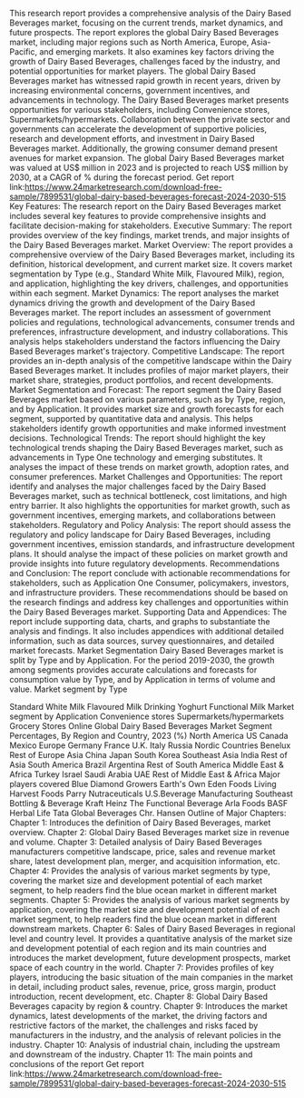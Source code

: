 This research report provides a comprehensive analysis of the Dairy Based Beverages market, focusing on the current trends, market dynamics, and future prospects. The report explores the global Dairy Based Beverages market, including major regions such as North America, Europe, Asia-Pacific, and emerging markets. It also examines key factors driving the growth of Dairy Based Beverages, challenges faced by the industry, and potential opportunities for market players.
The global Dairy Based Beverages market has witnessed rapid growth in recent years, driven by increasing environmental concerns, government incentives, and advancements in technology. The Dairy Based Beverages market presents opportunities for various stakeholders, including Convenience stores, Supermarkets/hypermarkets. Collaboration between the private sector and governments can accelerate the development of supportive policies, research and development efforts, and investment in Dairy Based Beverages market. Additionally, the growing consumer demand present avenues for market expansion.
The global Dairy Based Beverages market was valued at US$ million in 2023 and is projected to reach US$ million by 2030, at a CAGR of % during the forecast period.
Get report link:https://www.24marketresearch.com/download-free-sample/7899531/global-dairy-based-beverages-forecast-2024-2030-515
Key Features:
The research report on the Dairy Based Beverages market includes several key features to provide comprehensive insights and facilitate decision-making for stakeholders.
Executive Summary: The report provides overview of the key findings, market trends, and major insights of the Dairy Based Beverages market.
Market Overview: The report provides a comprehensive overview of the Dairy Based Beverages market, including its definition, historical development, and current market size. It covers market segmentation by Type (e.g., Standard White Milk, Flavoured Milk), region, and application, highlighting the key drivers, challenges, and opportunities within each segment.
Market Dynamics: The report analyses the market dynamics driving the growth and development of the Dairy Based Beverages market. The report includes an assessment of government policies and regulations, technological advancements, consumer trends and preferences, infrastructure development, and industry collaborations. This analysis helps stakeholders understand the factors influencing the Dairy Based Beverages market's trajectory.
Competitive Landscape: The report provides an in-depth analysis of the competitive landscape within the Dairy Based Beverages market. It includes profiles of major market players, their market share, strategies, product portfolios, and recent developments.
Market Segmentation and Forecast: The report segment the Dairy Based Beverages market based on various parameters, such as by Type, region, and by Application. It provides market size and growth forecasts for each segment, supported by quantitative data and analysis. This helps stakeholders identify growth opportunities and make informed investment decisions.
Technological Trends: The report should highlight the key technological trends shaping the Dairy Based Beverages market, such as advancements in Type One technology and emerging substitutes. It analyses the impact of these trends on market growth, adoption rates, and consumer preferences.
Market Challenges and Opportunities: The report identify and analyses the major challenges faced by the Dairy Based Beverages market, such as technical bottleneck, cost limitations, and high entry barrier. It also highlights the opportunities for market growth, such as government incentives, emerging markets, and collaborations between stakeholders.
Regulatory and Policy Analysis: The report should assess the regulatory and policy landscape for Dairy Based Beverages, including government incentives, emission standards, and infrastructure development plans. It should analyse the impact of these policies on market growth and provide insights into future regulatory developments.
Recommendations and Conclusion: The report conclude with actionable recommendations for stakeholders, such as Application One Consumer, policymakers, investors, and infrastructure providers. These recommendations should be based on the research findings and address key challenges and opportunities within the Dairy Based Beverages market.
Supporting Data and Appendices: The report include supporting data, charts, and graphs to substantiate the analysis and findings. It also includes appendices with additional detailed information, such as data sources, survey questionnaires, and detailed market forecasts.
Market Segmentation
Dairy Based Beverages market is split by Type and by Application. For the period 2019-2030, the growth among segments provides accurate calculations and forecasts for consumption value by Type, and by Application in terms of volume and value.
Market segment by Type

Standard White Milk
Flavoured Milk
Drinking Yoghurt
Functional Milk
Market segment by Application
Convenience stores
Supermarkets/hypermarkets
Grocery Stores
Online
Global Dairy Based Beverages Market Segment Percentages, By Region and Country, 2023 (%)
North America
US
Canada
Mexico
Europe
Germany
France
U.K.
Italy
Russia
Nordic Countries
Benelux
Rest of Europe
Asia
China
Japan
South Korea
Southeast Asia
India
Rest of Asia
South America
Brazil
Argentina
Rest of South America
Middle East & Africa
Turkey
Israel
Saudi Arabia
UAE
Rest of Middle East & Africa
Major players covered
Blue Diamond Growers
Earth's Own
Eden Foods
Living Harvest Foods
Parry Nutraceuticals
U.S.Beverage Manufacturing
Southeast Bottling & Beverage
Kraft Heinz
The Functional Beverage
Arla Foods
BASF
Herbal Life
Tata Global Beverages
Chr. Hansen
Outline of Major Chapters:
Chapter 1: Introduces the definition of Dairy Based Beverages, market overview.
Chapter 2: Global Dairy Based Beverages market size in revenue and volume.
Chapter 3: Detailed analysis of Dairy Based Beverages manufacturers competitive landscape, price, sales and revenue market share, latest development plan, merger, and acquisition information, etc.
Chapter 4: Provides the analysis of various market segments by type, covering the market size and development potential of each market segment, to help readers find the blue ocean market in different market segments.
Chapter 5: Provides the analysis of various market segments by application, covering the market size and development potential of each market segment, to help readers find the blue ocean market in different downstream markets.
Chapter 6: Sales of Dairy Based Beverages in regional level and country level. It provides a quantitative analysis of the market size and development potential of each region and its main countries and introduces the market development, future development prospects, market space of each country in the world.
Chapter 7: Provides profiles of key players, introducing the basic situation of the main companies in the market in detail, including product sales, revenue, price, gross margin, product introduction, recent development, etc.
Chapter 8: Global Dairy Based Beverages capacity by region & country.
Chapter 9: Introduces the market dynamics, latest developments of the market, the driving factors and restrictive factors of the market, the challenges and risks faced by manufacturers in the industry, and the analysis of relevant policies in the industry.
Chapter 10: Analysis of industrial chain, including the upstream and downstream of the industry.
Chapter 11: The main points and conclusions of the report
Get report link:https://www.24marketresearch.com/download-free-sample/7899531/global-dairy-based-beverages-forecast-2024-2030-515
